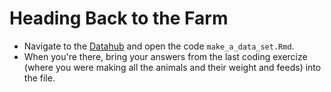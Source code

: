 # Heading Back to the Farm 

- Navigate to the [Datahub](https://r.datahub.berkeley.edu/hub/user-redirect/git-pull?repo=https%3A%2F%2Fgithub.com%2FUCB-MIDS%2Fr_bridge&urlpath=rstudio%2F&branch=master) and open the code `make_a_data_set.Rmd`.
- When you're there, bring your answers from the last coding exercize (where you were making all the animals and their weight and feeds) into the file.  
